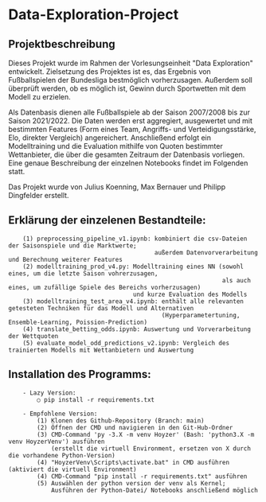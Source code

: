 # Data-Exploration-Project

## Projektbeschreibung

Dieses Projekt wurde im Rahmen der Vorlesungseinheit "Data Exploration" entwickelt. Zielsetzung des Projektes ist es, das Ergebnis von Fußballspielen der Bundesliga bestmöglich vorherzusagen. Außerdem soll überprüft werden, ob es möglich ist, Gewinn durch Sportwetten mit dem Modell zu erzielen.

Als Datenbasis dienen alle Fußballspiele ab der Saison 2007/2008 bis zur Saison 2021/2022. Die Daten werden erst aggregiert, ausgewertet und mit bestimmten Features (Form eines Team, Angriffs- und Verteidigungsstärke, Elo, direkter Vergleich) angereichert. Anschließend erfolgt ein Modelltraining und die Evaluation mithilfe von Quoten bestimmter Wettanbieter, die über die gesamten Zeitraum der Datenbasis vorliegen. Eine genaue Beschreibung der einzelnen Notebooks findet im Folgenden statt.

Das Projekt wurde von Julius Koenning, Max Bernauer und Philipp Dingfelder erstellt.

## Erklärung der einzelenen Bestandteile:

```
    (1) preprocessing_pipeline_v1.ipynb: kombiniert die csv-Dateien der Saisonspiele und die Marktwerte;
                                         außerdem Datenvorverarbeitung und Berechnung weiterer Features
    (2) modelltraining_prod_v4.py: Modelltraining eines NN (sowohl eines, um die letzte Saison vohrerzusagen,
                                                            als auch eines, um zufällige Spiele des Bereichs vorherzusagen)
                                   und kurze Evaluation des Modells
    (3) modelltraining_test_area_v4.ipynb: enthält alle relevanten getesteten Techniken für das Modell und Alternativen
                                           (Hyperparametertuning, Ensemble-Learning, Poission-Prediction)
    (4) translate_betting_odds.ipynb: Auswertung und Vorverarbeitung der Wettquoten
    (5) evaluate_model_odd_predictions_v2.ipynb: Vergleich des trainierten Modells mit Wettanbietern und Auswertung

```

## Installation des Programms:

```
	- Lazy Version:
		○ pip install -r requirements.txt

	- Empfohlene Version:
		(1) Klonen des Github-Repository (Branch: main)
		(2) Öffnen der CMD und navigieren in den Git-Hub-Ordner
		(3) CMD-Command 'py -3.X -m venv Hoyzer' (Bash: 'python3.X -m venv HoyzerVenv') ausführen
		    (erstellt die virtuell Environment, ersetzen von X durch die vorhandene Python-Version)
		(4) "HoyzerVenv\Scripts\activate.bat" in CMD ausführen (aktiviert die virtuell Environment)
		(4) CMD-Command "pip install -r requirements.txt" ausführen
		(5) Auswählen der python version der venv als Kernel;
		    Ausführen der Python-Datei/ Notebooks anschließend möglich
```
